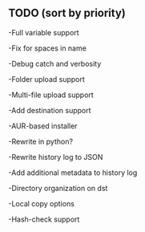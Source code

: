 ## TODO (sort by priority)

-Full variable support

-Fix for spaces in name

-Debug catch and verbosity

-Folder upload support

-Multi-file upload support

-Add destination support

-AUR-based installer

-Rewrite in python?

-Rewrite history log to JSON

-Add additional metadata to history log

-Directory organization on dst

-Local copy options

-Hash-check support

